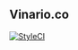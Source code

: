 ## Vinario.co

[![StyleCI](https://styleci.io/repos/41546185/shield?branch=master)](https://styleci.io/repos/41546185/shield?branch=master)
